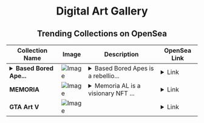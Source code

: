 <div align="center">

# Digital Art Gallery

## Trending Collections on OpenSea

| Collection Name                       | Image                                                                                     | Description                       | OpenSea Link                                                                                          |
|---------------------------------------|-------------------------------------------------------------------------------------------|-----------------------------------|--------------------------------------------------------------------------------------------------------|
| **<details><summary>Based Bored Ape...</summary>Based Bored Apes</details>** | ![Image](https://i.seadn.io/s/raw/files/db5732761488fa9c0f7a19d8dda23892.png?w=500&auto=format?w=200&auto=format) | <details><summary>Based Bored Apes is a rebellio...</summary>Based Bored Apes is a rebellious twist on the classic NFT ape vibe, blending an effortless cool with street-smart attitude. Each unique piece celebrates nonconformity and unapologetic style, making it a standout addition to any digital art collection. OG Collection of BASE.</details> | <details><summary>Link</summary>[Based Bored Apes](https://opensea.io/collection/based-bored-apes-61)</details> |
| **MEMORIA** | ![Image](https://i.seadn.io/s/raw/files/43e80291f353a1bbb0b77eb788799787.jpg?w=500&auto=format?w=200&auto=format) | <details><summary>Memoria AL is a visionary NFT ...</summary>Memoria AL is a visionary NFT collection of 1,888 unique digital assets that go beyond collectibles. Each NFT acts as a AI Agent and a decentralized Node, enabling holders to actively support the Memoria L1 chain infrastructure while unlocking exclusive benefits. Be part of the Memoria ecosystem and fuel the future of decentralized Web3 vibes!</details> | <details><summary>Link</summary>[MEMORIA](https://opensea.io/collection/memoria-16)</details> |
| **GTA Art V** | ![Image](https://i.seadn.io/s/raw/files/ca9963ac1ba132d53ea656fdb48de78c.jpg?w=500&auto=format?w=200&auto=format) |  | <details><summary>Link</summary>[GTA Art V](https://opensea.io/collection/gta-art-v)</details> |

</div>